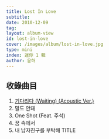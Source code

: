 ```yaml
---
title: Lost In Love
subtitle:
date: 2010-12-09
tag:
layout: album-view
id: lost-in-love
cover: /images/album/lost-in-love.jpg
type: mini
index: 迷你 1 輯
author: 윤하
---
```


## 收錄曲目

1. [기다리다 (Waiting) (Acoustic Ver.)](/lost-in-love/waiting/)
2. 말도 안돼
3. One Shot (Feat. 주석)
4. 꿈 속에서
5. 내 남자친구를 부탁해 <span class="badge">TITLE</span>
